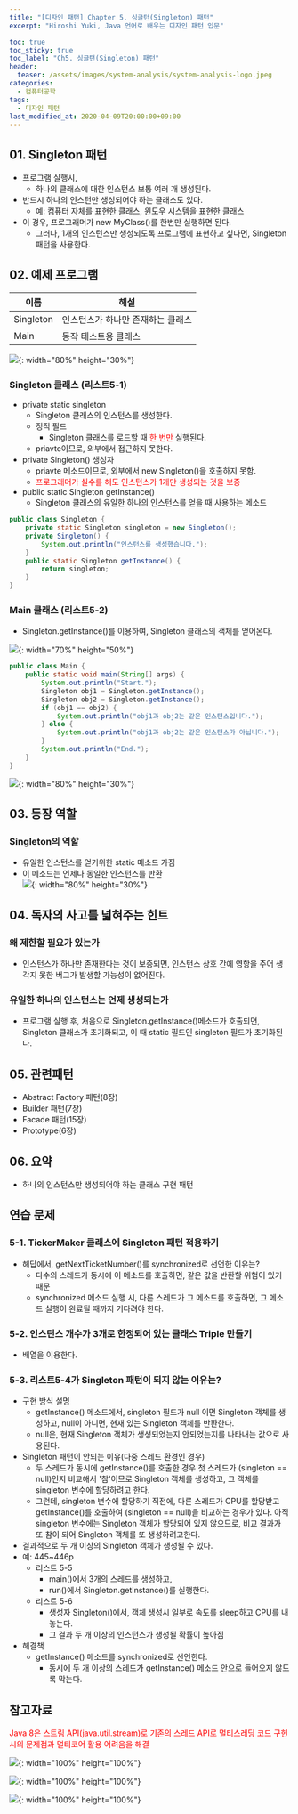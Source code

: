 ```yaml
---
title: "[디자인 패턴] Chapter 5. 싱글턴(Singleton) 패턴" 
excerpt: "Hiroshi Yuki, Java 언어로 배우는 디자인 패턴 입문"  

toc: true
toc_sticky: true
toc_label: "Ch5. 싱글턴(Singleton) 패턴"
header:
  teaser: /assets/images/system-analysis/system-analysis-logo.jpeg
categories: 
  - 컴퓨터공학
tags:
  - 디자인 패턴
last_modified_at: 2020-04-09T20:00:00+09:00  
---  
```


## 01. Singleton 패턴
- 프로그램 실행시,
	- 하나의 클래스에 대한 인스턴스 보통 여러 개 생성된다.
- 반드시 하나의 인스턴만 생성되어야 하는 클래스도 있다.
	- 예: 컴퓨터 자체를 표현한 클래스, 윈도우 시스템을 표현한 클래스
- 이 경우, 프로그래머가 new MyClass()를 한번만 실행하면 된다.
	- 그러나, 1개의 인스턴스만 생성되도록 프로그램에 표현하고 싶다면, Singleton 패턴을 사용한다.

## 02. 예제 프로그램

|이름|해설|
|-------|---------------------------|
|Singleton|인스턴스가 하나만 존재하는 클래스|
|Main|동작 테스트용 클래스|

![](https://eliotjang.github.io/assets/images/system-analysis/ch05-1.png){: width="80%" height="30%"}

### Singleton 클래스 (리스트5-1)
- private static singleton
	- Singleton 클래스의 인스턴스를 생성한다.
	- 정적 필드
		- Singleton 클래스를 로드할 때 <span style="color:red">한 번만</span> 실행된다.
	- priavte이므로, 외부에서 접근하지 못한다.
- private Singleton() 생성자
	- priavte 메소드이므로, 외부에서 new Singleton()을 호출하지 못함.
	- <span style="color:red">프로그래머가 실수를 해도 인스턴스가 1개만 생성되는 것을 보증</span>
- public static Singleton getInstance()
	- Singleton 클래스의 유일한 하나의 인스턴스를 얻을 때 사용하는 메소드
	
```java
public class Singleton {
	private static Singleton singleton = new Singleton();
	private Singleton() {
		System.out.println("인스턴스를 생성했습니다.");
	}
	public static Singleton getInstance() {
		return singleton;
	}
}
```  

### Main 클래스 (리스트5-2)
- Singleton.getInstance()를 이용하여, Singleton 클래스의 객체를 얻어온다.  

![](https://eliotjang.github.io/assets/images/system-analysis/ch05-2.png){: width="70%" height="50%"}

```java
public class Main {
	public static void main(String[] args) {
		System.out.println("Start.");
		Singleton obj1 = Singleton.getInstance();
		Singleton obj2 = Singleton.getInstance();
		if (obj1 == obj2) {
			System.out.println("obj1과 obj2는 같은 인스턴스입니다.");
		} else {
			System.out.println("obj1과 obj2는 같은 인스턴스가 아닙니다.");
		}
		System.out.println("End.");
	}
}
```  

![](https://eliotjang.github.io/assets/images/system-analysis/ch05-3.png){: width="80%" height="30%"}


## 03. 등장 역할

### Singleton의 역할
- 유일한 인스턴스를 얻기위한 static 메소드 가짐
- 이 메소드는 언제나 동일한 인스턴스를 반환  
![](https://eliotjang.github.io/assets/images/system-analysis/ch05-4.png){: width="80%" height="30%"}

## 04. 독자의 사고를 넓혀주는 힌트

### 왜 제한할 필요가 있는가
- 인스턴스가 하나만 존재한다는 것이 보증되면, 인스턴스 상호 간에 영항을 주어 생각지 못한 버그가 발생할 가능성이 없어진다.

### 유일한 하나의 인스턴스는 언제 생성되는가
- 프로그램 실행 후, 처음으로 Singleton.getInstance()메소드가 호출되면, Singleton 클래스가 초기화되고, 이 때 static 필드인 singleton 필드가 초기화된다.

## 05. 관련패턴
- Abstract Factory 패턴(8장)
- Builder 패턴(7장)
- Facade 패턴(15장)
- Prototype(6장)

## 06. 요약
- 하나의 인스턴스만 생성되어야 하는 클래스 구현 패턴

## 연습 문제

### 5-1. TickerMaker 클래스에 Singleton 패턴 적용하기
- 해답에서, getNextTicketNumber()를 synchronized로 선언한 이유는?
	- 다수의 스레드가 동시에 이 메소드를 호출하면, 같은 값을 반환할 위험이 있기 때문
	- synchronized 메소드 실행 시, 다른 스레드가 그 메소드를 호출하면, 그 메소드 실행이 완료될 때까지 기다려야 한다.

### 5-2. 인스턴스 개수가 3개로 한정되어 있는 클래스 Triple 만들기
- 배열을 이용한다.

### 5-3. 리스트5-4가 Singleton 패턴이 되지 않는 이유는?
- 구현 방식 설명
	- getInstance() 메소드에서, singleton 필드가 null 이면 Singleton 객체를 생성하고, null이 아니면, 현재 있는 Singleton 객체를 반환한다.
	- null은, 현재 Singleton 객체가 생성되었는지 안되었는지를 나타내는 값으로 사용된다.
- Singleton 패턴이 안되는 이유(다중 스레드 환경인 경우)
	- 두 스레드가 동시에 getInstance()를 호출한 경우 첫 스레드가 (singleton == null)인지 비교해서 '참'이므로 Singleton 객체를 생성하고, 그 객체를 singleton 변수에 할당하려고 한다.
	- 그런데, singleton 변수에 할당하기 직전에, 다른 스레드가 CPU를 할당받고 getInstance()를 호출하여 (singleton == null)을 비교하는 경우가 있다. 아직 singleton 변수에는 Singleton 객체가 할당되어 있지 않으므로, 비교 결과가 또 참이 되어 Singleton 객체를 또 생성하려고한다.
- 결과적으로 두 개 이상의 Singleton 객체가 생성될 수 있다.
- 예: 445~446p
	- 리스트 5-5
		- main()에서 3개의 스레드를 생성하고,
		- run()에서 Singleton.getInstance()를 실행한다.
	- 리스트 5-6
		- 생성자 Singleton()에서, 객체 생성시 일부로 속도를 sleep하고 CPU를 내놓는다.
		- 그 결과 두 개 이상의 인스턴스가 생성될 확률이 높아짐
- 해결책
	- getInstance() 메소드를 synchronized로 선언한다.
		- 동시에 두 개 이상의 스레드가 getInstance() 메소드 안으로 들어오지 않도록 막는다.

## 참고자료
<span style="color:red">Java 8은 스트림 API(java.util.stream)로 기존의 스레드 API로 멀티스레딩 코드 구현 시의 문제점과 멀티코어 활용 어려움을 해결</span>  

![](https://eliotjang.github.io/assets/images/system-analysis/ch05-5.png){: width="100%" height="100%"}

![](https://eliotjang.github.io/assets/images/system-analysis/ch05-6.png){: width="100%" height="100%"}

![](https://eliotjang.github.io/assets/images/system-analysis/ch05-7.png){: width="100%" height="100%"}


































